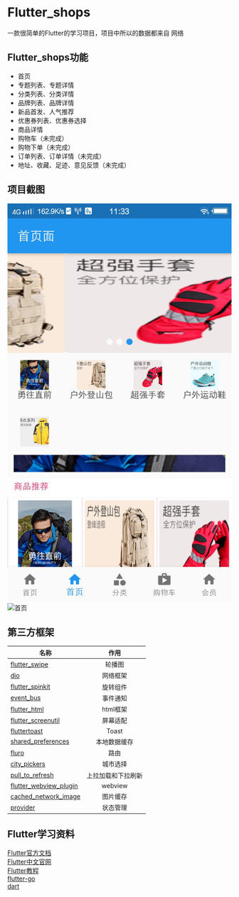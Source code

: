 Flutter_shops
==========
一款很简单的Flutter的学习项目，项目中所以的数据都来自 网络


Flutter_shops功能
----------
* 首页<br>
* 专题列表、专题详情<br>
* 分类列表、分类详情<br>
* 品牌列表、品牌详情<br>
* 新品首发、人气推荐<br>
* 优惠券列表、优惠券选择<br>
* 商品详情<br>
* 购物车（未完成）<br>
* 购物下单（未完成）<br>
* 订单列表、订单详情（未完成）<br>
* 地址、收藏、足迹、意见反馈（未完成）<br>

项目截图
------------------
![avatar](/screenshots/screenshot_20210318113311874.jpg)
![首页](https://github.com/xuell0601/flutter_shops/screenshots/screenshot_20210318113324934.jpg)

第三方框架
-----------------
| 名称        | 作用         |
| ------------- |:-------------:|
|  [flutter_swipe](https://github.com/best-flutter/flutter_swiper)     |轮播图 |
|  [dio](https://github.com/flutterchina/dio)  | 网络框架      |
|  [flutter_spinkit](https://github.com/jogboms/flutter_spinkit)   | 旋转组件    |
|  [event_bus](https://github.com/marcojakob/dart-event-bus)   | 事件通知    |
|  [flutter_html](https://github.com/Sub6Resources/flutter_html)   | html框架    |
|  [flutter_screenutil](https://pub.dev/packages/flutter_screenutil)   | 屏幕适配    |
|  [fluttertoast](https://pub.dev/packages/fluttertoast)   |  Toast   |
|  [shared_preferences](https://pub.dev/packages/shared_preferences)   | 本地数据缓存    |
|  [fluro](https://pub.dev/packages/fluro)   |  路由   |
|  [city_pickers](https://pub.dev/packages/city_pickers)   |  城市选择   |
|  [pull_to_refresh](https://pub.dev/packages/pull_to_refresh)   |  上拉加载和下拉刷新   |
|  [flutter_webview_plugin](https://pub.dev/packages/flutter_webview_plugin)   |  webview   |
|  [cached_network_image](https://pub.dev/packages/cached_network_image)   |  图片缓存   |
|  [provider](https://pub.dev/packages/provider)   |  状态管理   |





Flutter学习资料
----------------
[Flutter官方文档](https://flutter.io/docs/)<br>
[Flutter中文官网](https://flutter-io.cn/)<br>
[Flutter教程](http://www.flutterj.com/)<br>
[flutter-go](https://github.com/alibaba/flutter-go)<br>
[dart](https://dart.dev/)

